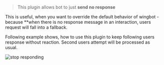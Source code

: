> This plugin allows bot to just **send no response**

This is useful, when you want to override the default behavior of wingbot - because **when there is no response message in an interaction, users request will fall into a fallback.

Following example shows, how to use this plugin to keep following users response without reaction. Second users attempt will be processed as usual.

![stop responding](https://github.com/wingbotai/wingbot/raw/master/plugins/ai.wingbot.stopResponding/noop.png)